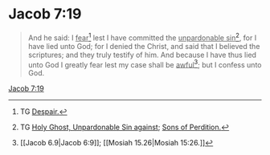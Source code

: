 # Jacob 7:19

> And he said: I <u>fear</u>[^a] lest I have committed the <u>unpardonable sin</u>[^b], for I have lied unto God; for I denied the Christ, and said that I believed the scriptures; and they truly testify of him. And because I have thus lied unto God I greatly fear lest my case shall be <u>awful</u>[^c]; but I confess unto God.

[Jacob 7:19](https://www.churchofjesuschrist.org/study/scriptures/bofm/jacob/7?lang=eng&id=p19#p19)


[^a]: TG [Despair.](https://www.churchofjesuschrist.org/study/scriptures/tg/despair?lang=eng)
[^b]: TG [Holy Ghost, Unpardonable Sin against](https://www.churchofjesuschrist.org/study/scriptures/tg/holy-ghost-unpardonable-sin-against?lang=eng); [Sons of Perdition.](https://www.churchofjesuschrist.org/study/scriptures/tg/sons-of-perdition?lang=eng)
[^c]: [[Jacob 6.9|Jacob 6:9]]; [[Mosiah 15.26|Mosiah 15:26.]]
